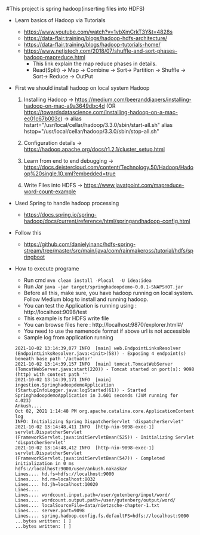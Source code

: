 #This project is spring hadoop(inserting files into HDFS)
* Learn basics of Hadoop via Tutorials 
    * https://www.youtube.com/watch?v=1vbXmCrkT3Y&t=4828s
    * https://data-flair.training/blogs/hadoop-hdfs-architecture/
    * https://data-flair.training/blogs/hadoop-tutorials-home/
    * https://www.netjstech.com/2018/07/shuffle-and-sort-phases-hadoop-mapreduce.html
      * This link explain the map reduce phases in details.
      * Read(Split) -> Map -> Combine -> Sort-> Partition -> Shuffle -> Sort-> Reduce -> OutPut
* First we should install hadoop on local system
    Hadoop
    1. Installing Hadoop
    	-> https://medium.com/beeranddiapers/installing-hadoop-on-mac-a9a3649dbc4d (OR https://towardsdatascience.com/installing-hadoop-on-a-mac-ec01c67b003c)
    	-> 	alias hstart="/usr/local/cellar/hadoop/3.3.0/sbin/start-all.sh"
    		alias hstop="/usr/local/cellar/hadoop/3.3.0/sbin/stop-all.sh"
    2.	Configuration details 
    	-> https://hadoop.apache.org/docs/r1.2.1/cluster_setup.html
    
    3. Learn from end to end debugging 
    	-> https://docs.deistercloud.com/content/Technology.50/Hadoop/Hadoop%20single.10.xml?embedded=true
    4. Write Files into HDFS 
    	-> https://www.javatpoint.com/mapreduce-word-count-example
*   Used Spring to handle hadoop processing
    * https://docs.spring.io/spring-hadoop/docs/current/reference/html/springandhadoop-config.html
* Follow this 
    * https://github.com/danielyinanc/hdfs-spring-stream/tree/master/src/main/java/com/rainmakeross/tutorial/hdfs/springboot    
       				
* How to execute programe
    * Run cmd      ```mvn clean install -Plocal  -U idea:idea```
    * Run Jar      ``` java -jar target/springhadoopdemo-0.0.1-SNAPSHOT.jar ```
    * Before all this, make sure, you have hadoop running on local system. Follow Medium blog to install and running hadoop.
    * You can test the Application is running using : http://localhost:9098/test
    * This example is for HDFS write file
    * You can browse files here : http://localhost:9870/explorer.html#/
    * You need to use the namenode format if above url is not accessible 
    * Sample log from application running  
    ```
    2021-10-02 13:14:39,077 INFO  [main] web.EndpointLinksResolver (EndpointLinksResolver.java:<init>(58)) - Exposing 4 endpoint(s) beneath base path '/actuator'
    2021-10-02 13:14:39,157 INFO  [main] tomcat.TomcatWebServer (TomcatWebServer.java:start(220)) - Tomcat started on port(s): 9098 (http) with context path ''
    2021-10-02 13:14:39,171 INFO  [main] ingestion.SpringhadoopdemoApplication (StartupInfoLogger.java:logStarted(61)) - Started SpringhadoopdemoApplication in 3.601 seconds (JVM running for 4.023)
    Ankush....
    Oct 02, 2021 1:14:48 PM org.apache.catalina.core.ApplicationContext log
    INFO: Initializing Spring DispatcherServlet 'dispatcherServlet'
    2021-10-02 13:14:48,411 INFO  [http-nio-9098-exec-1] servlet.DispatcherServlet (FrameworkServlet.java:initServletBean(525)) - Initializing Servlet 'dispatcherServlet'
    2021-10-02 13:14:48,412 INFO  [http-nio-9098-exec-1] servlet.DispatcherServlet (FrameworkServlet.java:initServletBean(547)) - Completed initialization in 0 ms
    hdfs://localhost:9000/user/ankush.nakaskar
    Lines.... hd.fs=hdfs://localhost:9000
    Lines.... hd.rm=localhost:8032
    Lines.... hd.jh=localhost:10020
    Lines.... 
    Lines.... wordcount.input.path=/user/gutenberg/input/word/
    Lines.... wordcount.output.path=/user/gutenberg/output/word/
    Lines.... localSourceFile=data/nietzsche-chapter-1.txt
    Lines.... server.port=9098
    Lines.... spring.hadoop.config.fs.defaultFS=hdfs://localhost:9000
    ...bytes written: [ ]
    ...bytes written: [ ]

    ```
    
    
